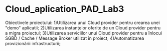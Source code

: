 # Cloud_aplication_PAD_Lab3
Obiectivele proiectului:
1)Utilizarea unui Cloud provider pentru crearea unei "demo" aplicatii;
2)Utilizarea instanțelor oferite de un Cloud provider pentru a migra proiectul;
3)Utilizarea serviciilor unui Cloud provider pentru a înlocui SGBD / Cache / Message Broker utilizat în proiect;
4)Automatizarea provizionării infrastructurii;
